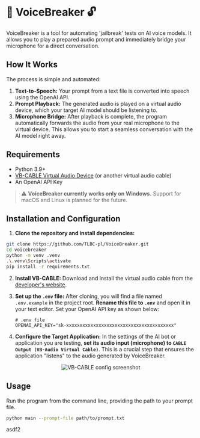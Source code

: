 

# 🎤 VoiceBreaker 🔓

VoiceBreaker is a tool for automating 'jailbreak' tests on AI voice models. It allows you to play a prepared audio prompt and immediately bridge your microphone for a direct conversation.

## How It Works

The process is simple and automated:

1. **Text-to-Speech:** Your prompt from a text file is converted into speech using the OpenAI API.
2. **Prompt Playback:** The generated audio is played on a virtual audio device, which your target AI model should be listening to.
3. **Microphone Bridge:** After playback is complete, the program automatically forwards the audio from your real microphone to the virtual device. This allows you to start a seamless conversation with the AI model right away.

## Requirements

* Python 3.9+
* [VB-CABLE Virtual Audio Device](https://vb-audio.com/Cable/) (or another virtual audio cable)
* An OpenAI API Key

> ⚠️ **VoiceBreaker currently works only on Windows.**
> Support for macOS and Linux is planned for the future.

## Installation and Configuration

1. **Clone the repository and install dependencies:**

```bash
git clone https://github.com/TLBC-pl/VoiceBreaker.git
cd voicebreaker
python -m venv .venv
.\.venv\Scripts\activate
pip install -r requirements.txt
```

2. **Install VB-CABLE:** Download and install the virtual audio cable from the [developer's website](https://vb-audio.com/Cable/).

3. **Set up the `.env` file:**
   After cloning, you will find a file named `.env.example` in the project root.
   **Rename this file to `.env`** and open it in your text editor.
   Set your OpenAI API key as shown below:

   ```env
   # .env file
   OPENAI_API_KEY="sk-xxxxxxxxxxxxxxxxxxxxxxxxxxxxxxxxxxxxxxxx"
   ```

4. **Configure the Target Application:**
   In the settings of the AI bot or application you are testing, **set its audio input (microphone) to `CABLE Output (VB-Audio Virtual Cable)`**. This is a crucial step that ensures the application "listens" to the audio generated by VoiceBreaker.

<p align="center">
  <img src="https://github.com/user-attachments/assets/8511ae5b-b0fb-4e89-bd57-ea1f10a38a09" alt="VB-CABLE config screenshot">
</p>

## Usage

Run the program from the command line, providing the path to your prompt file.

```bash
python main --prompt-file path/to/prompt.txt
```


asdf2